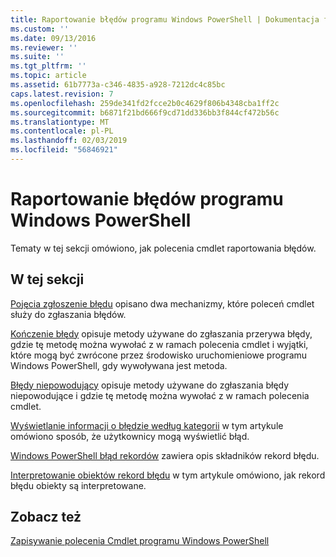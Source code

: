 ```yaml
---
title: Raportowanie błędów programu Windows PowerShell | Dokumentacja firmy Microsoft
ms.custom: ''
ms.date: 09/13/2016
ms.reviewer: ''
ms.suite: ''
ms.tgt_pltfrm: ''
ms.topic: article
ms.assetid: 61b7773a-c346-4835-a928-7212dc4c85bc
caps.latest.revision: 7
ms.openlocfilehash: 259de341fd2fcce2b0c4629f806b4348cba1ff2c
ms.sourcegitcommit: b6871f21bd666f9cd71dd336bb3f844cf472b56c
ms.translationtype: MT
ms.contentlocale: pl-PL
ms.lasthandoff: 02/03/2019
ms.locfileid: "56846921"
---
```

# <a name="windows-powershell-error-reporting"></a>Raportowanie błędów programu Windows PowerShell

Tematy w tej sekcji omówiono, jak polecenia cmdlet raportowania błędów.

## <a name="in-this-section"></a>W tej sekcji

[Pojęcia zgłoszenie błędu](./error-reporting-concepts.md) opisano dwa mechanizmy, które poleceń cmdlet służy do zgłaszania błędów.

[Kończenie błędy](./terminating-errors.md) opisuje metody używane do zgłaszania przerywa błędy, gdzie tę metodę można wywołać z w ramach polecenia cmdlet i wyjątki, które mogą być zwrócone przez środowisko uruchomieniowe programu Windows PowerShell, gdy wywoływana jest metoda.

[Błędy niepowodujący](./non-terminating-errors.md) opisuje metody używane do zgłaszania błędy niepowodujące i gdzie tę metodę można wywołać z w ramach polecenia cmdlet.

[Wyświetlanie informacji o błędzie według kategorii](./displaying-error-information.md) w tym artykule omówiono sposób, że użytkownicy mogą wyświetlić błąd.

[Windows PowerShell błąd rekordów](./windows-powershell-error-records.md) zawiera opis składników rekord błędu.

[Interpretowanie obiektów rekord błędu](./interpreting-errorrecord-objects.md) w tym artykule omówiono, jak rekord błędu obiekty są interpretowane.

## <a name="see-also"></a>Zobacz też

[Zapisywanie polecenia Cmdlet programu Windows PowerShell](./writing-a-windows-powershell-cmdlet.md)

